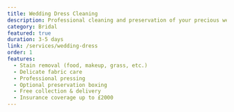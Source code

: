 ```yaml
---
title: Wedding Dress Cleaning
description: Professional cleaning and preservation of your precious wedding dress using specialized techniques for delicate fabrics.
category: Bridal
featured: true
duration: 3-5 days
link: /services/wedding-dress
order: 1
features:
  - Stain removal (food, makeup, grass, etc.)
  - Delicate fabric care
  - Professional pressing
  - Optional preservation boxing
  - Free collection & delivery
  - Insurance coverage up to £2000
---
```

